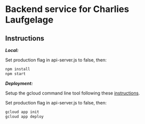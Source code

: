 # Backend service for Charlies Laufgelage

## Instructions

**_Local:_**

Set production flag in api-server.js to false, then:

```sh
npm install
npm start
```

**_Deployment:_**

Setup the gcloud command line tool following these [instructions](https://cloud.google.com/functions/docs/quickstart).

Set production flag in api-server.js to false, then:

```sh
gcloud app init
gcloud app deploy
```
